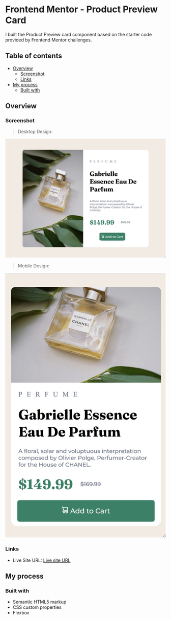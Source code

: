 # Frontend Mentor - Product Preview Card

I built the Product Preview card component based on the starter code provided by Frontend Mentor challenges. 

## Table of contents

- [Overview](#overview)
  - [Screenshot](#screenshot)
  - [Links](#links)
- [My process](#my-process)
  - [Built with](#built-with)

## Overview

### Screenshot

> Desktop Design:

![screenshot](./images/screenshot-desktop.jpg)

> Mobile Design:

![screenshot](./images/screenshot-mobile.jpg)

### Links

- Live Site URL: [Live site URL](https://mahi-mani.github.io/product-preview-card-frontend/)

## My process

### Built with

- Semantic HTML5 markup
- CSS custom properties
- Flexbox
